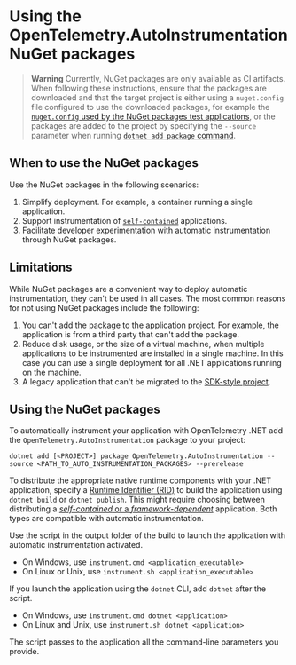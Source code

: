 # Using the OpenTelemetry.AutoInstrumentation NuGet packages

> **Warning**
> Currently, NuGet packages are only available as CI artifacts.
When following these instructions, ensure that the packages are downloaded
and that the target project is either using a `nuget.config` file configured to use
the downloaded packages, for example the
[`nuget.config` used by the NuGet packages test applications](../../test/test-applications/nuget-packages/nuget.config),
or the packages are added to the project by specifying the `--source` parameter
when running [`dotnet add package` command](https://learn.microsoft.com/en-us/dotnet/core/tools/dotnet-add-package).

## When to use the NuGet packages

Use the NuGet packages in the following scenarios:

1. Simplify deployment. For example, a container running a single application.
1. Support instrumentation of [`self-contained`](https://learn.microsoft.com/en-us/dotnet/core/deploying/#publish-self-contained)
  applications.
1. Facilitate developer experimentation with automatic instrumentation through
  NuGet packages.

## Limitations

While NuGet packages are a convenient way to deploy automatic
instrumentation, they can't be used in all cases. The most common
reasons for not using NuGet packages include the following:

1. You can't add the package to the application project. For example,
the application is from a third party that can't add the package.
1. Reduce disk usage, or the size of a virtual machine, when multiple applications
to be instrumented are installed in a single machine. In this case you can use
a single deployment for all .NET applications running on the machine.
1. A legacy application that can't be migrated to the [SDK-style project](https://learn.microsoft.com/en-us/nuget/resources/check-project-format#check-the-project-format).

## Using the NuGet packages

To automatically instrument your application with OpenTelemetry .NET add
the `OpenTelemetry.AutoInstrumentation` package to your project:

```terminal
dotnet add [<PROJECT>] package OpenTelemetry.AutoInstrumentation --source <PATH_TO_AUTO_INSTRUMENTATION_PACKAGES> --prerelease
```

To distribute the appropriate native runtime components with your .NET application,
specify a [Runtime Identifier (RID)](https://learn.microsoft.com/en-us/dotnet/core/rid-catalog)
to build the application using `dotnet build` or `dotnet publish`. This might
require choosing between distributing a
[_self-contained_ or a _framework-dependent_](https://learn.microsoft.com/en-us/dotnet/core/deploying/)
application. Both types are compatible with automatic instrumentation.

Use the script in the output folder of the build to launch the
application with automatic instrumentation activated.

- On Windows, use `instrument.cmd <application_executable>`
- On Linux or Unix, use `instrument.sh <application_executable>`

If you launch the application using the `dotnet` CLI, add `dotnet` after the script.

- On Windows, use `instrument.cmd dotnet <application>`
- On Linux and Unix, use `instrument.sh dotnet <application>`

The script passes to the application all the command-line parameters you provide.
